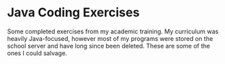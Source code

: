 # Java Coding Exercises

Some completed exercises from my academic training. My curriculum was heavily Java-focused, however most of my programs were
stored on the school server and have long since been deleted. These are some of the ones I could salvage.
